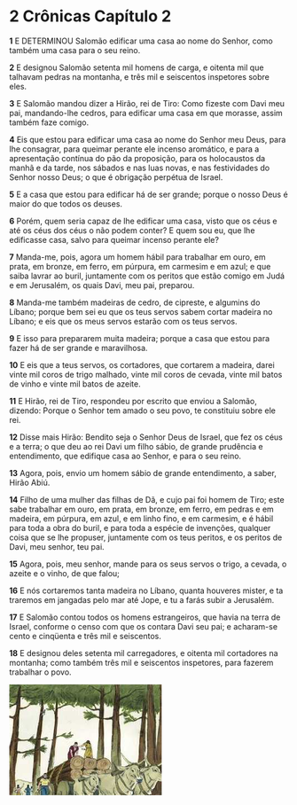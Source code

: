 # 2 Crônicas Capítulo 2

**1** 	E DETERMINOU Salomão edificar uma casa ao nome do Senhor, como também uma casa para o seu reino.

**2** 	E designou Salomão setenta mil homens de carga, e oitenta mil que talhavam pedras na montanha, e três mil e seiscentos inspetores sobre eles.

**3** 	E Salomão mandou dizer a Hirão, rei de Tiro: Como fizeste com Davi meu pai, mandando-lhe cedros, para edificar uma casa em que morasse, assim também faze comigo.

**4** 	Eis que estou para edificar uma casa ao nome do Senhor meu Deus, para lhe consagrar, para queimar perante ele incenso aromático, e para a apresentação contínua do pão da proposição, para os holocaustos da manhã e da tarde, nos sábados e nas luas novas, e nas festividades do Senhor nosso Deus; o que é obrigação perpétua de Israel.

**5** 	E a casa que estou para edificar há de ser grande; porque o nosso Deus é maior do que todos os deuses.

**6** 	Porém, quem seria capaz de lhe edificar uma casa, visto que os céus e até os céus dos céus o não podem conter? E quem sou eu, que lhe edificasse casa, salvo para queimar incenso perante ele?

**7** 	Manda-me, pois, agora um homem hábil para trabalhar em ouro, em prata, em bronze, em ferro, em púrpura, em carmesim e em azul; e que saiba lavrar ao buril, juntamente com os peritos que estão comigo em Judá e em Jerusalém, os quais Davi, meu pai, preparou.

**8** 	Manda-me também madeiras de cedro, de cipreste, e algumins do Líbano; porque bem sei eu que os teus servos sabem cortar madeira no Líbano; e eis que os meus servos estarão com os teus servos.

**9** 	E isso para prepararem muita madeira; porque a casa que estou para fazer há de ser grande e maravilhosa.

**10** 	E eis que a teus servos, os cortadores, que cortarem a madeira, darei vinte mil coros de trigo malhado, vinte mil coros de cevada, vinte mil batos de vinho e vinte mil batos de azeite.

**11** 	E Hirão, rei de Tiro, respondeu por escrito que enviou a Salomão, dizendo: Porque o Senhor tem amado o seu povo, te constituiu sobre ele rei.

**12** 	Disse mais Hirão: Bendito seja o Senhor Deus de Israel, que fez os céus e a terra; o que deu ao rei Davi um filho sábio, de grande prudência e entendimento, que edifique casa ao Senhor, e para o seu reino.

**13** 	Agora, pois, envio um homem sábio de grande entendimento, a saber, Hirão Abiú.

**14** 	Filho de uma mulher das filhas de Dã, e cujo pai foi homem de Tiro; este sabe trabalhar em ouro, em prata, em bronze, em ferro, em pedras e em madeira, em púrpura, em azul, e em linho fino, e em carmesim, e é hábil para toda a obra do buril, e para toda a espécie de invenções, qualquer coisa que se lhe propuser, juntamente com os teus peritos, e os peritos de Davi, meu senhor, teu pai.

**15** 	Agora, pois, meu senhor, mande para os seus servos o trigo, a cevada, o azeite e o vinho, de que falou;

**16** 	E nós cortaremos tanta madeira no Líbano, quanta houveres mister, e ta traremos em jangadas pelo mar até Jope, e tu a farás subir a Jerusalém.

**17** 	E Salomão contou todos os homens estrangeiros, que havia na terra de Israel, conforme o censo com que os contara Davi seu pai; e acharam-se cento e cinqüenta e três mil e seiscentos.

**18** 	E designou deles setenta mil carregadores, e oitenta mil cortadores na montanha; como também três mil e seiscentos inspetores, para fazerem trabalhar o povo.

![](../Images/SweetPublishing/11-5-1.jpg) 

